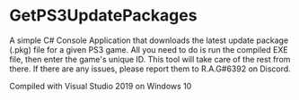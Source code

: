 # GetPS3UpdatePackages
A simple C# Console Application that downloads the latest update package (.pkg) file for a given PS3 game.
All you need to do is run the compiled EXE file, then enter the game's unique ID. This tool will take care of the rest from there.
If there are any issues, please report them to R.A.G#6392 on Discord.

Compiled with Visual Studio 2019 on Windows 10
